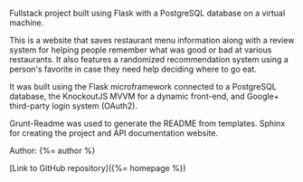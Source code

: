 Fullstack project built using Flask with a PostgreSQL database on a virtual machine.

This is a website that saves restaurant menu information along with a review system
for helping people remember what was good or bad at various restaurants. It also
features a randomized recommendation system using a person's favorite in case they
need help deciding where to go eat.

It was built using the Flask microframework connected to a PostgreSQL database, 
the KnockoutJS MVVM for a dynamic front-end, and Google+ third-party login
system (OAuth2).

Grunt-Readme was used to generate the README from templates. Sphinx for 
creating the project and API documentation website.

Author: {%= author %}

[Link to GitHub repository]({%= homepage %})